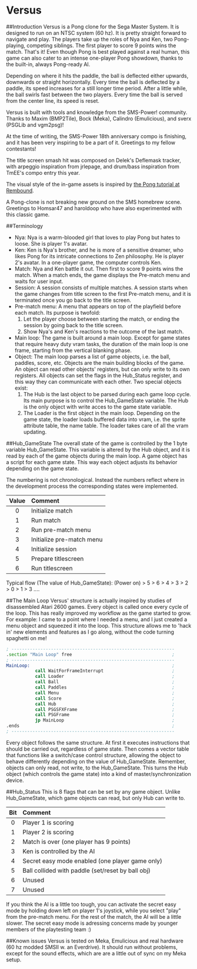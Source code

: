 # Versus

##Introduction
Versus is a Pong clone for the Sega Master System. It is designed to run on an
NTSC system (60 hz). It is pretty straight forward to navigate and play. The
players take up the roles of Nya and Ken, two Pong-playing, competing siblings.
The first player to score 9 points wins the match. That's it! Even though Pong
is best played against a real human, this game can also cater to an intense
one-player Pong showdown, thanks to the built-in, always Pong-ready AI.

Depending on where it hits the paddle, the ball is deflected either upwards, 
downwards or straight horizontally. Every time the ball is deflected by a 
paddle, its speed increases for a still longer time period. After a little 
while, the ball swirls fast between the two players. Every time the ball is 
served from the center line, its speed is reset.

Versus is built with tools and knowledge from the SMS-Power! community. Thanks
to Maxim (BMP2Tile), Bock (Meka), Calindro (Emulicious), and sverx (PSGLib and 
vgm2psg)!

At the time of writing, the SMS-Power 18th anniversary compo is finishing, and 
it has been very inspiring to be a part of it. Greetings to my fellow 
contestants!

The title screen smash hit was composed on Delek's Deflemask tracker, with
arpeggio inspiration from jrlepage, and drum/bass inspiration from TmEE's
compo entry this year.

The visual style of the in-game assets is inspired by [the Pong tutorial at
Rembound](http://rembound.com/articles/the-pong-tutorial).

A Pong-clone is not breaking new ground on the SMS homebrew scene. Greetings 
to Homsar47 and haroldoop who have also experimented with this classic game.

##Terminology
- Nya: Nya is a warm-blooded girl that loves to play Pong but hates to loose.
  She is player 1's avatar.
- Ken: Ken is Nya's brother, and he is more of a sensitive dreamer, who likes
  Pong for its intricate connections to Zen philosophy. He is player 2's avatar.
  In a one-player game, the computer controls Ken.
- Match: Nya and Ken battle it out. Then first to score 9 points wins the
  match.  When a match ends, the game displays the Pre-match menu and waits for
  user input.
- Session: A session consists of multiple matches. A session starts when the
  game changes from title screen to the first Pre-match menu, and it is
  terminated once you go back to the title screen.
- Pre-match menu: A menu that appears on top of the playfield before each
  match. Its purpose is twofold:
    1. Let the player choose between starting the match, or ending the session
    by going back to the title screen.
    2. Show Nya's and Ken's reactions to the outcome of the last match.
- Main loop: The game is built around a main loop. Except for game states that
  require heavy duty vram tasks, the duration of the main loop is one frame,
  starting from the vertical blanking phase.
- Object: The main loop parses a list of game objects, i.e. the ball, paddles,
  score, etc. Objects are the main building blocks of the game. An object can
  read other objects' registers, but can only write to its own registers. All
  objects can set the flags in the Hub_Status register, and this way they can
  communicate with each other. Two special objects exist:
    1. The Hub is the last object to be parsed during each game loop cycle.
    Its main purpose is to control the Hub_GameState variable. The Hub is the
    only object with write acces to the game state variable.
    2. The Loader is the first object in the main loop. Depending on the
    game state, the loader loads buffered data into vram, i.e. the sprite
    attribute table, the name table. The loader takes care of all the vram
    updating.

##Hub_GameState
The overall state of the game is controlled by the 1 byte variable
Hub_GameState. This variable is altered by the Hub object, and it is read by
each of the game objects during the main loop. A game object has a script for
each game state. This way each object adjusts its behavior depending on the
game state.

The numbering is not chronological. Instead the numbers reflect where in the
development process the corresponding states were implemented.

| Value | Comment                                                              |
| :---: | :------------------------------------------------------------------- |
| 0     | Initialize match                                                     |
| 1     | Run match                                                            |
| 2     | Run pre-match menu                                                   |
| 3     | Initialize pre-match menu                                            |
| 4     | Initialize session                                                   |
| 5     | Prepare titlescreen                                                  |
| 6     | Run titlescreen                                                      |

Typical flow (The value of Hub_GameState):
(Power on) > 5 > 6 > 4 > 3 > 2 > 0 > 1 > 3 ....

##The Main Loop
Versus' structure is actually inspired by studies of disassembled Atari 2600
games. Every object is called once every cycle of the loop. This has really 
improved my workflow as the game started to grow. For example: I came to a 
point where I needed a menu, and I just created a menu object and squeezed it
into the loop. This structure allows me to 'hack in' new elements and features
as I go along, without the code turning spaghetti on me!
```asm
; --------------------------------------------------------------
.section "Main Loop" free                                      ;
; --------------------------------------------------------------
MainLoop:                                                      ;
           call WaitForFrameInterrupt                          ;
           call Loader                                         ;
           call Ball                                           ;
           call Paddles                                        ;
           call Menu                                           ;
           call Score                                          ;
           call Hub                                            ;                                                               ;
           call PSGSFXFrame                                    ;
           call PSGFrame                                       ;
           jp MainLoop                                         ;
.ends                                                          ;
; --------------------------------------------------------------
```
Every object follows the same structure. At first it executes instructions
that should be carried out, regardless of game state. Then comes a vector
table that functions like a switch/case control structure, allowing the object
to behave differently depending on the value of Hub_GameState. Remember,
objects can only read, not write, to the Hub_GameState. This turns the Hub
object (which controls the game state) into a kind of master/synchronization
device.

##Hub_Status
This is 8 flags that can be set by any game object. Unlike Hub_GameState,
which game objects can read, but only Hub can write to.

| Bit   | Comment                                                             |
| :---: | :------------------------------------------------------------------ |
| 0     | Player 1 is scoring                                                 |
| 1     | Player 2 is scoring                                                 |
| 2     | Match is over (one player has 9 points)                             |
| 3     | Ken is controlled by the AI                                         |
| 4     | Secret easy mode enabled (one player game only)                     |
| 5     | Ball collided with paddle (set/reset by ball obj)                   |
| 6     | Unused                                                              |
| 7     | Unused                                                              |

If you think the AI is a little too tough, you can activate the secret easy
mode by holding down left on player 1's joystick, while you select "play"
from the pre-match menu. For the rest of the match, the AI will be a little
slower. The secret easy mode is adressing concerns made by younger members of
the playtesting team :)

##Known issues
Versus is tested on Meka, Emulicious and real hardware (60 hz modded SMSII w.
an Everdrive). It should run without problems, except for the sound effects,
which are are a little out of sync on my Meka setup.

